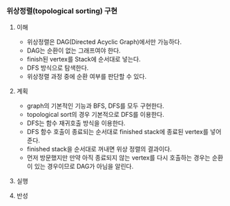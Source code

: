 ### 위상정렬(topological sorting) 구현

1. 이해
    - 위상정렬은 DAG(Directed Acyclic Graph)에서만 가능하다.
    - DAG는 순환이 없는 그래프여야 한다.
    - finish된 vertex를 Stack에 순서대로 넣는다.
    - DFS 방식으로 탐색한다.
    - 위상정렬 과정 중에 순환 여부를 판단할 수 있다.

2. 계획
    - graph의 기본적인 기능과 BFS, DFS를 모두 구현한다.
    - topological sort의 경우 기본적으로 DFS를 이용한다.
    - DFS는 함수 재귀호출 방식을 이용한다.
    - DFS 함수 호출이 종료되는 순서대로 finished stack에 종료된 vertex를 넣어준다.
    - finished stack을 순서대로 꺼내면 위상 정렬의 결과이다.
    - 먼저 방문했지만 만약 아직 종료되지 않는 vertex를 다시 호출하는 경우는 순환이 있는 경우이므로 DAG가 아님을 알린다.

3. 실행

4. 반성